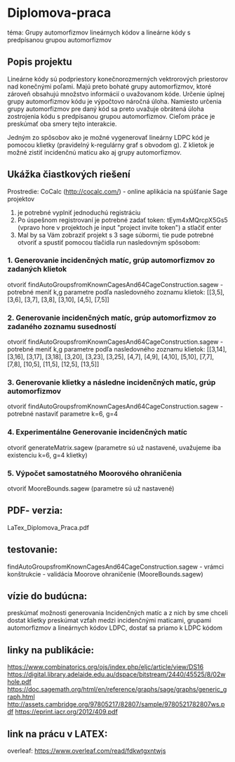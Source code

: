 # Diplomova-praca
téma: Grupy automorfizmov lineárnych kódov a lineárne kódy s predpísanou grupou automorfizmov

## Popis projektu
Lineárne kódy sú podpriestory konečnorozmerných vektrorových priestorov nad konečnými poľami. Majú preto bohaté grupy automorfizmov, ktoré zároveň obsahujú množstvo informácií o uvažovanom kóde. Určenie úplnej grupy automorfizmov kódu je výpočtovo náročná úloha. Namiesto určenia grupy automorfizmov pre daný kód sa preto uvažuje obrátená úloha zostrojenia kódu s predpísanou grupou automorfizmov. Cieľom práce je preskúmať oba smery tejto interakcie.

Jedným zo spôsobov ako je možné vygenerovať lineárny LDPC kód je pomocou klietky (pravidelný k-regulárny graf s obvodom g). Z klietok je možné zistiť incidenčnú maticu ako aj grupy automorfizmov.

## Ukážka čiastkových riešení
Prostredie: CoCalc (http://cocalc.com/) - online aplikácia na spúšťanie Sage projektov
1. je potrebné vyplniť jednoduchú registráciu
2. Po úspešnom registrovaní je potrebné zadať token: tEym4xMQrcpX5Gs5 (vpravo hore v projektoch je input "project invite token") a stlačiť enter
3. Mal by sa Vám zobraziť projekt s 3 sage súbormi, tie pude potrebné otvoriť a spustiť pomocou tlačidla run nasledovným spôsobom:

### 1. Generovanie incidenčných matíc, grúp automorfizmov zo zadaných klietok 
otvoriť findAutoGroupsfromKnownCagesAnd64CageConstruction.sagew - potrebné meniť k,g parametre
podľa nasledovného zoznamu klietok: [[3,5], [3,6], [3,7], [3,8], [3,10], [4,5], [7,5]]

### 2. Generovanie incidenčných matíc, grúp automorfizmov zo zadaného zoznamu susedností
otvoriť findAutoGroupsfromKnownCagesAnd64CageConstruction.sagew - potrebné meniť k,g parametre
podľa nasledovného zoznamu klietok: [[3,14], [3,16], [3,17], [3,18], [3,20], [3,23], [3,25], [4,7], [4,9], [4,10], [5,10], [7,7], [7,8], [10,5], [11,5], [12,5], [13,5]]

### 3. Generovanie klietky a následne incidenčných matíc, grúp automorfizmov
otvoriť findAutoGroupsfromKnownCagesAnd64CageConstruction.sagew - potrebné nastaviť parametre  k=6, g=4

### 4. Experimentálne Generovanie incidenčných matíc
otvoriť generateMatrix.sagew (parametre sú už nastavené, uvažujeme iba existenciu k=6, g=4 klietky)

### 5. Výpočet samostatného Moorového ohraničenia
otvoriť MooreBounds.sagew (parametre sú už nastavené)

## PDF- verzia:
LaTex_Diplomova_Praca.pdf

## testovanie:
findAutoGroupsfromKnownCagesAnd64CageConstruction.sagew - vrámci konštrukcie - validácia
Moorove ohraničenie (MooreBounds.sagew)

## vízie do budúcna:
preskúmať možnosti generovania Incidenčných matíc a z nich by sme chceli dostat klietky
preskúmat vzťah medzi incidenčnými maticami, grupami automorfizmov a lineárnych kódov LDPC, dostať sa priamo k LDPC kódom

##  linky na publikácie:
https://www.combinatorics.org/ojs/index.php/eljc/article/view/DS16
https://digital.library.adelaide.edu.au/dspace/bitstream/2440/45525/8/02whole.pdf
https://doc.sagemath.org/html/en/reference/graphs/sage/graphs/generic_graph.html
http://assets.cambridge.org/97805217/82807/sample/9780521782807ws.pdf
https://eprint.iacr.org/2012/409.pdf

##  link na prácu v LATEX:
overleaf: https://www.overleaf.com/read/fdkwtgxntwjs


